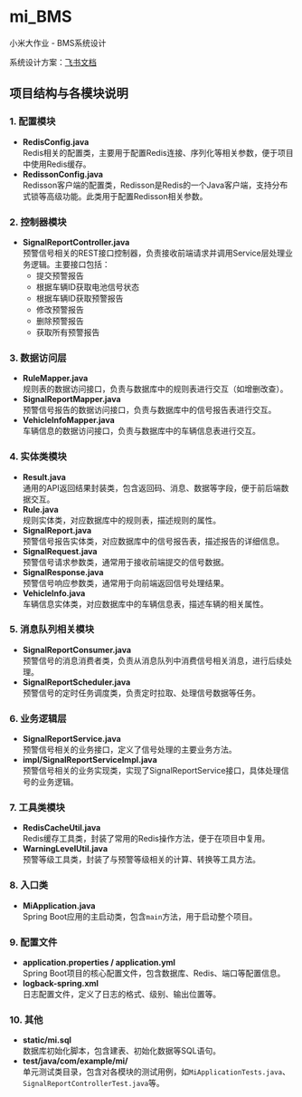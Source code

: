# mi_BMS
小米大作业 - BMS系统设计

系统设计方案：[飞书文档](https://wayawbott0.f.mioffice.cn/docx/doxk4V8ZvZZ8icovA5qBTQu3Fkh)

## 项目结构与各模块说明

### 1. 配置模块
- **RedisConfig.java**  
Redis相关的配置类，主要用于配置Redis连接、序列化等相关参数，便于项目中使用Redis缓存。
- **RedissonConfig.java**  
Redisson客户端的配置类，Redisson是Redis的一个Java客户端，支持分布式锁等高级功能。此类用于配置Redisson相关参数。

### 2. 控制器模块
- **SignalReportController.java**  
预警信号相关的REST接口控制器，负责接收前端请求并调用Service层处理业务逻辑。主要接口包括：
  - 提交预警报告
  - 根据车辆ID获取电池信号状态
  - 根据车辆ID获取预警报告
  - 修改预警报告
  - 删除预警报告
  - 获取所有预警报告

### 3. 数据访问层
- **RuleMapper.java**  
规则表的数据访问接口，负责与数据库中的规则表进行交互（如增删改查）。
- **SignalReportMapper.java**  
预警信号报告的数据访问接口，负责与数据库中的信号报告表进行交互。
- **VehicleInfoMapper.java**  
车辆信息的数据访问接口，负责与数据库中的车辆信息表进行交互。

### 4. 实体类模块
- **Result.java**  
通用的API返回结果封装类，包含返回码、消息、数据等字段，便于前后端数据交互。
- **Rule.java**  
规则实体类，对应数据库中的规则表，描述规则的属性。
- **SignalReport.java**  
预警信号报告实体类，对应数据库中的信号报告表，描述报告的详细信息。
- **SignalRequest.java**  
预警信号请求参数类，通常用于接收前端提交的信号数据。
- **SignalResponse.java**  
预警信号响应参数类，通常用于向前端返回信号处理结果。
- **VehicleInfo.java**  
车辆信息实体类，对应数据库中的车辆信息表，描述车辆的相关属性。

### 5. 消息队列相关模块
- **SignalReportConsumer.java**  
预警信号的消息消费者类，负责从消息队列中消费信号相关消息，进行后续处理。
- **SignalReportScheduler.java**  
预警信号的定时任务调度类，负责定时拉取、处理信号数据等任务。

### 6. 业务逻辑层
- **SignalReportService.java**  
预警信号相关的业务接口，定义了信号处理的主要业务方法。
- **impl/SignalReportServiceImpl.java**  
预警信号相关的业务实现类，实现了SignalReportService接口，具体处理信号的业务逻辑。

### 7. 工具类模块
- **RedisCacheUtil.java**  
Redis缓存工具类，封装了常用的Redis操作方法，便于在项目中复用。
- **WarningLevelUtil.java**  
预警等级工具类，封装了与预警等级相关的计算、转换等工具方法。

### 8. 入口类
- **MiApplication.java**  
Spring Boot应用的主启动类，包含`main`方法，用于启动整个项目。

### 9. 配置文件
- **application.properties / application.yml**  
Spring Boot项目的核心配置文件，包含数据库、Redis、端口等配置信息。
- **logback-spring.xml**  
日志配置文件，定义了日志的格式、级别、输出位置等。

### 10. 其他
- **static/mi.sql**  
数据库初始化脚本，包含建表、初始化数据等SQL语句。
- **test/java/com/example/mi/**  
单元测试类目录，包含对各模块的测试用例，如`MiApplicationTests.java`、`SignalReportControllerTest.java`等。
